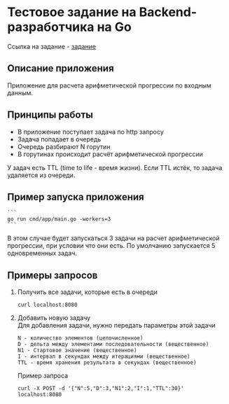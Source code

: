 # Тестовое задание на Backend-разработчика на Go

Ссылка на задание - [задание](/task-description.md)

## **Описание приложения**

Приложение для расчета арифметической прогрессии по входным данным.


## **Принципы работы**


 - В приложение поступает задача по http запросу
 - Задача попадает в очередь
 - Очередь разбирают N горутин
 - В горутинах происходит расчёт арифметической прогрессии

У задач есть TTL (time to life - время жизни). Если TTL истёк, то задача удаляется из очереди.

## **Пример запуска приложения**
    ```
    go run cmd/app/main.go -workers=3
    ```
В этом случае будет запускаться 3 задачи на расчет арифметической прогрессии, при условии что они есть.
По умолчанию запускается 5 одновременных задач.

## **Примеры запросов**



1. Получить все задачи, которые есть в очереди
    ```
    curl localhost:8080
    ```
1. Добавить новую задачу<br>
    Для добавления задачи, нужно передать параметры этой задачи
     
    ```
    N - количество элементов (целочисленное)
    D - дельта между элементами последовательности (вещественное)
    N1 - Стартовое значение (вещественное)
    I - интервал в секундах между итерациями (вещественное)
    TTL - время хранения результата в секундах (вещественное)
    ```
    Пример запроса
    ```
    curl -X POST -d '{"N":5,"D":3,"N1":2,"I":1,"TTL":30}' localhost:8080
    ```
